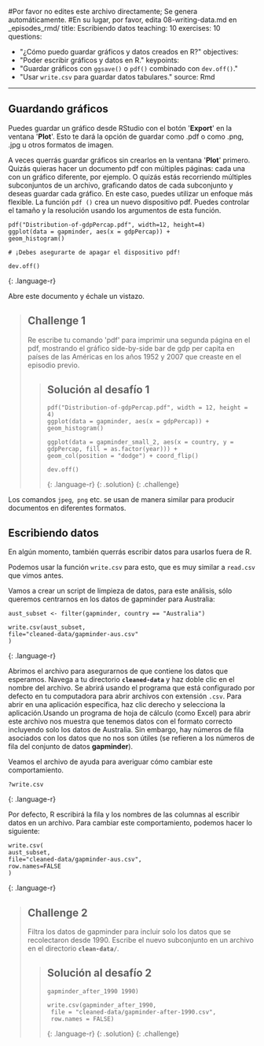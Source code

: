 #Por favor no edites este archivo directamente; Se genera automáticamente.
#En su lugar, por favor, edita 08-writing-data.md en _episodes_rmd/
title: Escribiendo datos
teaching: 10
exercises: 10
questions:
- "¿Cómo puedo guardar gráficos y datos creados en R?"
objectives:
- "Poder escribir gráficos y datos en R."
keypoints:
- "Guardar gráficos con `ggsave()` o `pdf()` combinado con `dev.off()`."
- "Usar `write.csv` para guardar datos tabulares."
source: Rmd
---




## Guardando gráficos

Puedes guardar un gráfico desde RStudio con el botón '**Export**'
en la ventana '**Plot**'. Esto te dará la opción de guardar como
.pdf o como .png, .jpg u otros formatos de imagen.

A veces querrás guardar gráficos sin crearlos en la
ventana '**Plot**' primero. Quizás quieras hacer un documento pdf con
múltiples páginas: cada una con un gráfico diferente, por ejemplo. O quizás
estás recorriendo múltiples subconjuntos de un archivo, graficando datos de
cada subconjunto y deseas guardar cada gráfico.
En este caso, puedes utilizar un enfoque más flexible. 
La función `pdf ()` crea un nuevo dispositivo pdf. Puedes controlar el tamaño y la resolución
usando los argumentos de esta función.


~~~
pdf("Distribution-of-gdpPercap.pdf", width=12, height=4)
ggplot(data = gapminder, aes(x = gdpPercap)) + 
geom_histogram()

# ¡Debes asegurarte de apagar el dispositivo pdf!

dev.off()
~~~
{: .language-r}

Abre este documento y échale un vistazo.

> ## Challenge 1
>
> Re escribe tu comando 'pdf' para imprimir una segunda
> página en el pdf, mostrando el gráfico side-by-side bar
> de gdp per capita en países de las Américas 
> en los años 1952 y 2007  que creaste en el
> episodio previo. 
> 
> > ## Solución al desafío 1
> >
> > 
> > ~~~
> > pdf("Distribution-of-gdpPercap.pdf", width = 12, height = 4)
> > ggplot(data = gapminder, aes(x = gdpPercap)) + 
> > geom_histogram()
> > 
> > ggplot(data = gapminder_small_2, aes(x = country, y = gdpPercap, fill = as.factor(year))) +
> > geom_col(position = "dodge") + coord_flip()
> > 
> > dev.off()
> > ~~~
> > {: .language-r}
> {: .solution}
{: .challenge}


Los comandos `jpeg`,` png` etc. se usan de manera similar para producir
documentos en diferentes formatos.

## Escribiendo datos

En algún momento, también querrás escribir datos para usarlos fuera de R.

Podemos usar la función `write.csv` para esto, que es
muy similar a `read.csv` que vimos antes.

Vamos a crear un script de limpieza de datos, para este análisis,
sólo queremos centrarnos en los datos de gapminder para Australia:


~~~
aust_subset <- filter(gapminder, country == "Australia")

write.csv(aust_subset,
file="cleaned-data/gapminder-aus.csv"
)
~~~
{: .language-r}

Abrimos el archivo para asegurarnos de que contiene los datos que esperamos. Navega a tu
directorio **`cleaned-data`** y haz doble clic en el nombre del archivo. Se abrirá usando el
programa que está configurado por defecto en tu computadora para abrir archivos con extensión `.csv`. Para abrir en una aplicación específica, haz clic derecho y selecciona la aplicación.Usando un programa de hoja de cálculo (como Excel) para abrir este archivo nos muestra que tenemos datos con el formato correcto incluyendo solo los datos de Australia. Sin embargo, hay números de fila asociados con los datos que no nos son útiles (se refieren a los números de fila
del conjunto de datos **gapminder**).

Veamos el archivo de ayuda para averiguar cómo cambiar este
comportamiento.


~~~
?write.csv
~~~
{: .language-r}

Por defecto, R escribirá la fila y
los nombres de las columnas al escribir datos en un archivo.
Para cambiar este comportamiento, podemos hacer lo siguiente:


~~~
write.csv(
aust_subset,
file="cleaned-data/gapminder-aus.csv",
row.names=FALSE
)
~~~
{: .language-r}

> ## Challenge 2
> Filtra los datos de gapminder
> para incluir solo los datos que se recolectaron desde 1990. Escribe el nuevo subconjunto en un 
> archivo en el directorio **`clean-data/`**.
> 
> > ## Solución al desafío 2
> >
> > 
> > ~~~
> > gapminder_after_1990 1990)
> > 
> > write.csv(gapminder_after_1990,
> >  file = "cleaned-data/gapminder-after-1990.csv",
> >  row.names = FALSE)
> > ~~~
> > {: .language-r}
> {: .solution}
{: .challenge}

